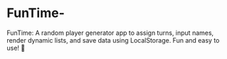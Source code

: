 # FunTime-
 FunTime: A random player generator app to assign turns, input names, render dynamic lists, and save data using LocalStorage. Fun and easy to use! 🎉
